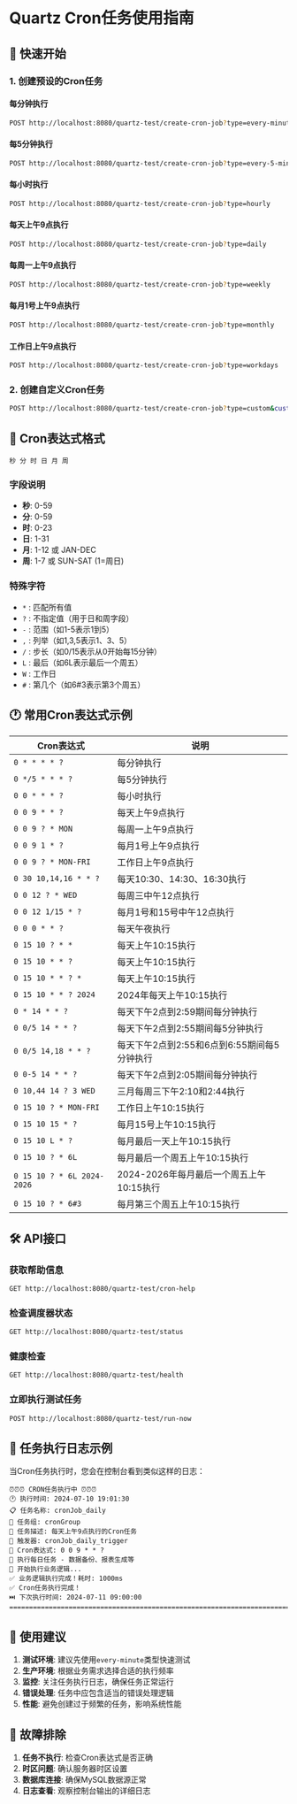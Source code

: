 # Quartz Cron任务使用指南

## 🚀 快速开始

### 1. 创建预设的Cron任务

#### 每分钟执行
```bash
POST http://localhost:8080/quartz-test/create-cron-job?type=every-minute
```

#### 每5分钟执行
```bash
POST http://localhost:8080/quartz-test/create-cron-job?type=every-5-minutes
```

#### 每小时执行
```bash
POST http://localhost:8080/quartz-test/create-cron-job?type=hourly
```

#### 每天上午9点执行
```bash
POST http://localhost:8080/quartz-test/create-cron-job?type=daily
```

#### 每周一上午9点执行
```bash
POST http://localhost:8080/quartz-test/create-cron-job?type=weekly
```

#### 每月1号上午9点执行
```bash
POST http://localhost:8080/quartz-test/create-cron-job?type=monthly
```

#### 工作日上午9点执行
```bash
POST http://localhost:8080/quartz-test/create-cron-job?type=workdays
```

### 2. 创建自定义Cron任务

```bash
POST http://localhost:8080/quartz-test/create-cron-job?type=custom&customCron=0 30 10,14,16 * * ?
```

## 📅 Cron表达式格式

```
秒 分 时 日 月 周
```

### 字段说明
- **秒**: 0-59
- **分**: 0-59  
- **时**: 0-23
- **日**: 1-31
- **月**: 1-12 或 JAN-DEC
- **周**: 1-7 或 SUN-SAT (1=周日)

### 特殊字符
- `*` : 匹配所有值
- `?` : 不指定值（用于日和周字段）
- `-` : 范围（如1-5表示1到5）
- `,` : 列举（如1,3,5表示1、3、5）
- `/` : 步长（如0/15表示从0开始每15分钟）
- `L` : 最后（如6L表示最后一个周五）
- `W` : 工作日
- `#` : 第几个（如6#3表示第3个周五）

## 🕐 常用Cron表达式示例

| Cron表达式 | 说明 |
|-----------|------|
| `0 * * * * ?` | 每分钟执行 |
| `0 */5 * * * ?` | 每5分钟执行 |
| `0 0 * * * ?` | 每小时执行 |
| `0 0 9 * * ?` | 每天上午9点执行 |
| `0 0 9 ? * MON` | 每周一上午9点执行 |
| `0 0 9 1 * ?` | 每月1号上午9点执行 |
| `0 0 9 ? * MON-FRI` | 工作日上午9点执行 |
| `0 30 10,14,16 * * ?` | 每天10:30、14:30、16:30执行 |
| `0 0 12 ? * WED` | 每周三中午12点执行 |
| `0 0 12 1/15 * ?` | 每月1号和15号中午12点执行 |
| `0 0 0 * * ?` | 每天午夜执行 |
| `0 15 10 ? * *` | 每天上午10:15执行 |
| `0 15 10 * * ?` | 每天上午10:15执行 |
| `0 15 10 * * ? *` | 每天上午10:15执行 |
| `0 15 10 * * ? 2024` | 2024年每天上午10:15执行 |
| `0 * 14 * * ?` | 每天下午2点到2:59期间每分钟执行 |
| `0 0/5 14 * * ?` | 每天下午2点到2:55期间每5分钟执行 |
| `0 0/5 14,18 * * ?` | 每天下午2点到2:55和6点到6:55期间每5分钟执行 |
| `0 0-5 14 * * ?` | 每天下午2点到2:05期间每分钟执行 |
| `0 10,44 14 ? 3 WED` | 三月每周三下午2:10和2:44执行 |
| `0 15 10 ? * MON-FRI` | 工作日上午10:15执行 |
| `0 15 10 15 * ?` | 每月15号上午10:15执行 |
| `0 15 10 L * ?` | 每月最后一天上午10:15执行 |
| `0 15 10 ? * 6L` | 每月最后一个周五上午10:15执行 |
| `0 15 10 ? * 6L 2024-2026` | 2024-2026年每月最后一个周五上午10:15执行 |
| `0 15 10 ? * 6#3` | 每月第三个周五上午10:15执行 |

## 🛠️ API接口

### 获取帮助信息
```bash
GET http://localhost:8080/quartz-test/cron-help
```

### 检查调度器状态
```bash
GET http://localhost:8080/quartz-test/status
```

### 健康检查
```bash
GET http://localhost:8080/quartz-test/health
```

### 立即执行测试任务
```bash
POST http://localhost:8080/quartz-test/run-now
```

## 📝 任务执行日志示例

当Cron任务执行时，您会在控制台看到类似这样的日志：

```
⏰⏰⏰ CRON任务执行中 ⏰⏰⏰
🕐 执行时间: 2024-07-10 19:01:30
📋 任务名称: cronJob_daily
📁 任务组: cronGroup
📝 任务描述: 每天上午9点执行的Cron任务
🔧 触发器: cronJob_daily_trigger
📅 Cron表达式: 0 0 9 * * ?
🌅 执行每日任务 - 数据备份、报表生成等
🔄 开始执行业务逻辑...
✅ 业务逻辑执行完成！耗时: 1000ms
✅ Cron任务执行完成！
⏭️ 下次执行时间: 2024-07-11 09:00:00
====================================================================================================
```

## 🎯 使用建议

1. **测试环境**: 建议先使用`every-minute`类型快速测试
2. **生产环境**: 根据业务需求选择合适的执行频率
3. **监控**: 关注任务执行日志，确保任务正常运行
4. **错误处理**: 任务中应包含适当的错误处理逻辑
5. **性能**: 避免创建过于频繁的任务，影响系统性能

## 🔧 故障排除

1. **任务不执行**: 检查Cron表达式是否正确
2. **时区问题**: 确认服务器时区设置
3. **数据库连接**: 确保MySQL数据源正常
4. **日志查看**: 观察控制台输出的详细日志
